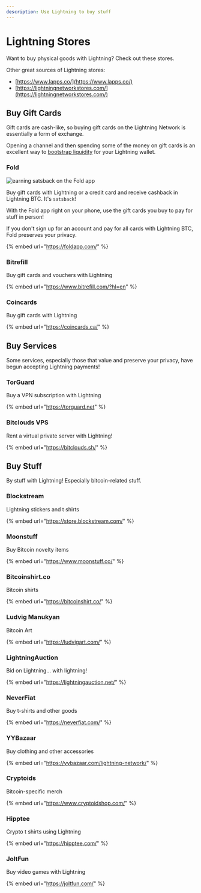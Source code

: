 ```yaml
---
description: Use Lightning to buy stuff
---
```


# Lightning Stores

Want to buy physical goods with Lightning? Check out these stores.

Other great sources of Lightning stores:

* [https://www.lapps.co/](https://www.lapps.co/)
* [https://lightningnetworkstores.com/](https://lightningnetworkstores.com/)

## Buy Gift Cards

Gift cards are cash-like, so buying gift cards on the Lightning Network is essentially a form of exchange.

Opening a channel and then spending some of the money on gift cards is an excellent way to [bootstrap liquidity](bootstrapping-liquidity.md) for your Lightning wallet.

### Fold

![earning satsback on the Fold app](../.gitbook/assets/screenshot_20191129-170112.png)

Buy gift cards with Lightning or a credit card and receive cashback in Lightning BTC.  It's `satsback`!

With the Fold app right on your phone, use the gift cards you buy to pay for stuff in person!

If you don't sign up for an account and pay for all cards with Lightning BTC, Fold preserves your privacy.

{% embed url="https://foldapp.com/" %}

### Bitrefill

Buy gift cards and vouchers with Lightning

{% embed url="https://www.bitrefill.com/?hl=en" %}

### Coincards

Buy gift cards with Lightning

{% embed url="https://coincards.ca/" %}





## Buy Services

Some services, especially those that value and preserve your privacy, have begun accepting Lightning payments!

### TorGuard

Buy a VPN subscription with Lightning

{% embed url="https://torguard.net" %}

### Bitclouds VPS

Rent a virtual private server with Lightning!

{% embed url="https://bitclouds.sh/" %}





## Buy Stuff

By stuff with Lightning!  Especially bitcoin-related stuff.

### Blockstream

Lightning stickers and t shirts

{% embed url="https://store.blockstream.com/" %}

### Moonstuff

Buy Bitcoin novelty items

{% embed url="https://www.moonstuff.co/" %}

### Bitcoinshirt.co

Bitcoin shirts

{% embed url="https://bitcoinshirt.co/" %}

### Ludvig Manukyan

Bitcoin Art

{% embed url="https://ludvigart.com/" %}

### LightningAuction

Bid on Lightning... with lightning!

{% embed url="https://lightningauction.net/" %}

### NeverFiat

Buy t-shirts and other goods

{% embed url="https://neverfiat.com/" %}

### YYBazaar

Buy clothing and other accessories

{% embed url="https://yybazaar.com/lightning-network/" %}

### Cryptoids

Bitcoin-specific merch

{% embed url="https://www.cryptoidshop.com/" %}

### Hipptee

Crypto t shirts using Lightning

{% embed url="https://hipptee.com/" %}

### JoltFun

Buy video games with Lightning

{% embed url="https://joltfun.com/" %}

